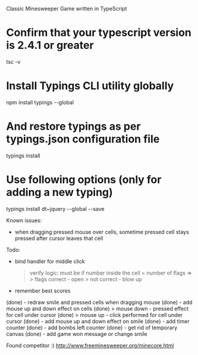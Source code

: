 Classic Minesweeper Game written in TypeScript

# Confirm that your typescript version is 2.4.1 or greater
tsc -v

# Install Typings CLI utility globally
npm install typings --global
# And restore typings as per typings.json configuration file
typings install

# Use following options (only for adding a new typing)
typings install dt~jquery --global --save

Known issues:
- when dragging pressed mouse over cells, sometime pressed cell stays pressed after cursor leaves that cell

Todo:
- bind handler for middle click
    > verify logic: must be if number inside the cell = number of flags =>
        > flags correct - open
        > not correct - blow up
- remember best scores

(done) - redraw smile and pressed cells when dragging mouse
(done) - add mouse up and down effect on cells
(done)    > mouse down - pressed effect for cell under cursor
(done)    > mouse up - click performed for cell under cursor
(done) - add mouse up and down effect on smile
(done) - add timer counter
(done) - add bombs left counter
(done) - get rid of temporary canvas
(done) - add game won message or change smile

Found competitor :)
http://www.freeminesweeper.org/minecore.html

